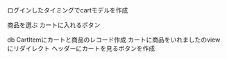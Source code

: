 ログインしたタイミングでcartモデルを作成

商品を選ぶ 
カートに入れるボタン

db CartItemにカートと商品のレコード作成
カートに商品をいれましたのviewにリダイレクト
ヘッダーにカートを見るボタンを作成